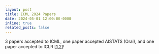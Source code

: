 ```yaml
---
layout: post
title: ICML 2024 Papers
date: 2024-05-01 12:00:00-0000
inline: true
related_posts: false
---
```


3 papers accepted to ICML, one paper accepted AISTATS (Oral), and one paper accepted to ICLR [<a href="https://timrudner.com/pacllm" target="_blank">1</a>,<a href="bayespos" target="_blank">2</a>]!